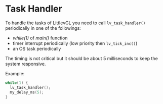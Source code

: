 # Task Handler

To handle the tasks of LittlevGL you need to call `lv_task_handler()` periodically in one of the followings:
- *while(1)* of *main()* function 
- timer interrupt periodically (low priority then `lv_tick_inc()`)
- an OS task periodically

The timing is not critical but it should be about 5 milliseconds to keep the system responsive.

Example:
```c
while(1) {
  lv_task_handler();
  my_delay_ms(5);
}
```

